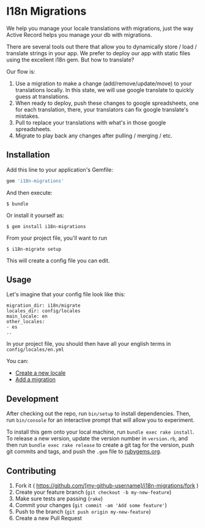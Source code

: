 # I18n Migrations

We help you manage your locale translations with migrations, just the way Active Record helps you manage your db with migrations.

There are several tools out there that allow you to dynamically store / load / translate strings in your app. We prefer to deploy our app with static files using the excellent i18n gem. But how to translate?

Our flow is:

1. Use a migration to make a change (add/remove/update/move) to your translations locally. In this state, we will use google translate to quickly guess at translations.
1. When ready to deploy, push these changes to google spreadsheets, one for each translation, there, your translators can fix google translate's mistakes.
1. Pull to replace your translations with what's in those google spreadsheets.
1. Migrate to play back any changes after pulling / merging / etc.


## Installation

Add this line to your application's Gemfile:

```ruby
gem 'i18n-migrations'
```

And then execute:

    $ bundle

Or install it yourself as:

    $ gem install i18n-migrations
    
From your project file, you'll want to run 

    $ i18n-migrate setup
    
This will create a config file you can edit.

## Usage

Let's imagine that your config file look like this:

    migration_dir: i18n/migrate
    locales_dir: config/locales
    main_locale: en
    other_locales:
    - es
    ..

In your project file, you should then have all your english terms in ```config/locales/en.yml```

You can:

* [Create a new locale](https://github.com/transparentclassroom/i18n-migrations/wiki/Create-a-new-locale-(language))
* [Add a migration](https://github.com/transparentclassroom/i18n-migrations/wiki/Add-a-migration)

## Development

After checking out the repo, run `bin/setup` to install dependencies. Then, run `bin/console` for an interactive prompt that will allow you to experiment.

To install this gem onto your local machine, run `bundle exec rake install`. To release a new version, update the version number in `version.rb`, and then run `bundle exec rake release` to create a git tag for the version, push git commits and tags, and push the `.gem` file to [rubygems.org](https://rubygems.org).

## Contributing

1. Fork it ( https://github.com/[my-github-username]/i18n-migrations/fork )
1. Create your feature branch (`git checkout -b my-new-feature`)
1. Make sure tests are passing (`rake`)
1. Commit your changes (`git commit -am 'Add some feature'`)
1. Push to the branch (`git push origin my-new-feature`)
1. Create a new Pull Request

